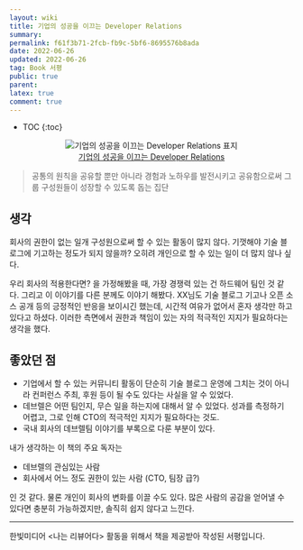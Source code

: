 ```yaml
---
layout: wiki
title: 기업의 성공을 이끄는 Developer Relations
summary: 
permalink: f61f3b71-2fcb-fb9c-5bf6-8695576b8ada
date: 2022-06-26
updated: 2022-06-26
tag: Book 서평 
public: true
parent: 
latex: true
comment: true
---
```


* TOC
{:toc}

<p align="center">
<img alt="기업의 성공을 이끄는 Developer Relations 표지" src="https://www.hanbit.co.kr/data/books/B9102351881_l.jpg"><br />
<a href="https://www.hanbit.co.kr/media/books/book_view.html?p_code=B9102351881">기업의 성공을 이끄는 Developer Relations</a>
</p>

> 공통의 원칙을 공유할 뿐만 아니라 경험과 노하우를 발전시키고 공유함으로써 그룹 구성원들이 성장할 수 있도록 돕는 집단

## 생각

회사의 권한이 없는 일개 구성원으로써 할 수 있는 활동이 많지 않다. 기껏해야 기술 블로그에 기고하는 정도가 되지 않을까? 오히려 개인으로 할 수 있는 일이 더 많지 않나 싶다. 

우리 회사의 적용한다면? 을 가정해봤을 때, 가장 경쟁력 있는 건 하드웨어 팀인 것 같다. 그리고 이 이야기를 다른 분께도 이야기 해봤다. XX님도 기술 블로그 기고나 오픈 소스 공개 등의 긍정적인 반응을 보이시긴 했는데, 시간적 여유가 없어서 혼자 생각만 하고 있다고 하셨다. 이러한 측면에서 권한과 책임이 있는 자의 적극적인 지지가 필요하다는 생각을 했다.

## 좋았던 점

- 기업에서 할 수 있는 커뮤니티 활동이 단순히 기술 블로그 운영에 그치는 것이 아니라 컨퍼런스 주최, 후원 등이 될 수도 있다는 사실을 알 수 있었다.
- 데브렐은 어떤 팀인지, 무슨 일을 하는지에 대해서 알 수 있었다. 성과를 측정하기 어렵고, 그로 인해 CTO의 적극적인 지지가 필요하다는 것도.
- 국내 회사의 데브렐팀 이야기를 부록으로 다룬 부분이 있다.


내가 생각하는 이 책의 주요 독자는
- 데브렐의 관심있는 사람
- 회사에서 어느 정도 권한이 있는 사람 (CTO, 팀장 급?)

인 것 같다. 물론 개인이 회사의 변화를 이끌 수도 있다. 많은 사람의 공감을 얻어낼 수 있다면 충분히 가능하겠지만, 솔직히 쉽지 않다고 느낀다.

---

한빛미디어 \<나는 리뷰어다> 활동을 위해서 책을 제공받아 작성된 서평입니다.
